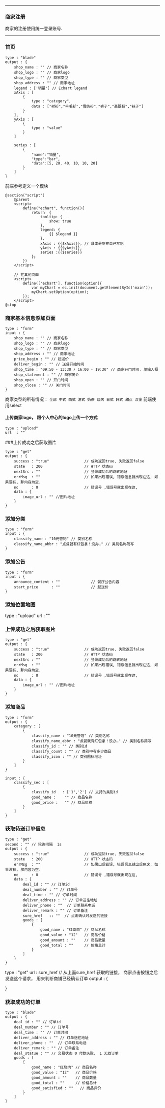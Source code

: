 ----------------------------
### 商家注册
商家的注册使用统一登录账号.

-----------------------------
### 首页

	type : "blade"
	output : {
		shop_name : "" // 商家名称
		shop_logo : "" // 商家logo
		shop_type : "" // 商家类型
		shop_address : "" // 商家地址
		legend : ['销量'] // Echart legend
		xAxis : [
			{
				type : "category",
				data : ["衬衫","羊毛衫","雪纺衫","裤子","高跟鞋","袜子"]
			}
		],
		yAxis : [
			{
				type : "value"
			}
		]

		series : [
			{
				"name":"销量",
	            "type":"bar",
	            "data":[5, 20, 40, 10, 10, 20]
			}
		]
	}


前端参考定义一个模块

	@section("script")
		@parent
		<script>
			define("echart", function(){
				return  {
	                tooltip: {
	                    show: true
	                },
	                legend: {
	                    {{ $legend }}
	                },
	                xAxis : {{$xAxis}}, // 具体是啥样自己写哈
	                yAxis : {{$yAxis}},
	                series :{{$series}}
	            };
			})
		</script>

		// 在其他页面
		<script>
			define(['echart'], function(option){
				var myChart = ec.init(document.getElementById('main')); 
				myChart.setOption(option); 
			});
		</script>
	@stop


### 商家基本信息添加页面

	type : "form"
	input : {
		shop_name : "" // 商家名称
		shop_logo : "" // 商家logo
		shop_type : "" // 商家类型
		shop_address : "" // 商家地址
		price_begin : "" // 起送价
		deliver_begin : "" // 送餐开始时间
		shop_time : "09:50 - 13:30 / 16:00 - 19:30" // 商家开门时间. 单输入框
		shop_statement : "" // 商家简介
		shop_open : "" // 开门时间
		shop_close : "" // 关门时间
	}
商家类型的所有情况： `全部 中式 西式 港式 奶茶 烧烤 日式 韩式 甜点 汉堡` 前端使用select


#### 上传商家logo， 跟个人中心的logo上传一个方式
	type : "upload"
	url  : "" 



###上传成功之后获取图片

	type : "get"
	output : {
		success : "true"                // 成功返回true, 失败返回false
	    state   : 200                   // HTTP 状态码
	    nextSrc : ""                    // 登录成功后的跳转地址
	    errMsg  : ""                    // 如果出现错误, 错误信息就出现在这, 如果没有, 那内容为空.
	    no      : 0                     // 错误号 ,错误号就出现在这, 
	    data : {
			image_url : "" //图片地址
		}
	}





### 添加分类

	type : "form"
	input : {
		classify_name : "10元管饱" // 类别名称
		classify_name_abbr : "点餐就有红包拿！没办…" // 类别名称简写
	}

### 添加公告

	type : "form"
	input : {
		announce_content : ""              // 餐厅公告内容
        start_price      : ""              // 起送价
	}


### 添加位置地图
type : "upload"
url  : "" 


### 上传成功之后获取图片
	type : "get"
	output : {
		success : "true"                // 成功返回true, 失败返回false
	    state   : 200                   // HTTP 状态码
	    nextSrc : ""                    // 登录成功后的跳转地址
	    errMsg  : ""                    // 如果出现错误, 错误信息就出现在这, 如果没有, 那内容为空.
	    no      : 0                     // 错误号 ,错误号就出现在这, 
	    data : {
			image_url : "" //图片地址
		}
	}

### 添加商品

	type : "form"
	output : {
		category : [
			{
				classify_name : "10元管饱" // 类别名称
				classify_name_abbr : "点餐就有红包拿！没办…" // 类别名称简写
				classify_id : "" // 类别id
				classify_count : "" // 类别中有多少商品
				classify_icon : "" // 类别图标地址
			}
		]
	}

	input : {
		classify_sec : [
			{
				classify_id   : ['1','2'] // 支持的类别id
				good_name :    "" // 商品名称
				good_price :   "" // 商品价格
			}
		]
	}



### 获取待送订单信息

	type : "get"
	second : "" // 轮询间隔  1s
	output : {
		success : "true"                // 成功返回true, 失败返回false
	    state   : 200                   // HTTP 状态码
	    errMsg  : ""                    // 如果出现错误, 错误信息就出现在这, 如果没有, 那内容为空.
	    no      : 0                     // 错误号 ,错误号就出现在这, 
		data : {
			deal_id : "" // 订单id
			deal_number : "" // 订单号
			deal_time : "" // 订单时间
			deliver_address : "" // 订单送往地址
			deliver_phone : ""  // 订单联系电话
			deliver_remark : "" // 订单备注
			sure_href   :: ""  // 点击确认时发送的链接
			goods : [
				{
					good_name : "红烧肉" // 商品名称
					good_value : "12"   // 商品价格
					good_amount : ""    // 商品数量
					good_total : ""     // 价格总计
				}
			]
		}
	}

type : "get"
url : sure_href  // 从上面sure_href 获取的链接， 商家点击按钮之后发送这个请求， 用来判断商铺已经确认订单
output : {
	
}


### 获取成功的订单

	type : "blade"
	output : {
		deal_id : "" // 订单id
		deal_number : "" // 订单号
		deal_time : "" // 订单时间
		deliver_address : "" // 订单送往地址
		deliver_phone : ""  // 订单联系电话
		deliver_remark : "" // 订单备注
		deal_statue : "" // 交易状态 0 付款失败， 1 无效订单 
		goods : [
			{
				good_name : "红烧肉" // 商品名称
				good_value : "12"   // 商品价格
				good_amount : ""    // 商品数量
				good_total : ""     // 价格总计
				good_satisfied : ""   // 商品评价
			}
		]
	}









